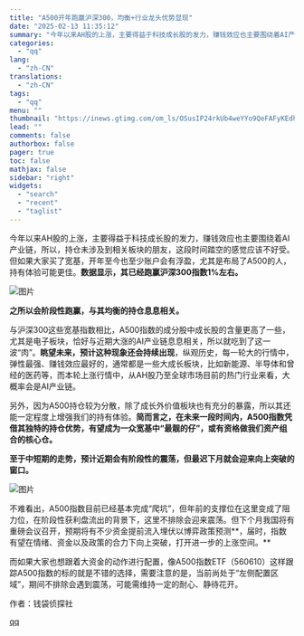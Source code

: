 ```yaml
---
title: "A500开年跑赢沪深300，均衡+行业龙头优势显现"
date: "2025-02-13 11:35:12"
summary: "今年以来AH股的上涨，主要得益于科技成长股的发力，赚钱效应也主要围绕着AI产业链，所以，持仓未涉及到..."
categories:
  - "qq"
lang:
  - "zh-CN"
translations:
  - "zh-CN"
tags:
  - "qq"
menu: ""
thumbnail: "https://inews.gtimg.com/om_ls/OSusIP24rkUb4weYYo9QeFAFyKEdhaOnJJmeSFfMyiWt4AA_640360/0"
lead: ""
comments: false
authorbox: false
pager: true
toc: false
mathjax: false
sidebar: "right"
widgets:
  - "search"
  - "recent"
  - "taglist"
---
```


今年以来AH股的上涨，主要得益于科技成长股的发力，赚钱效应也主要围绕着AI产业链，所以，持仓未涉及到相关板块的朋友，这段时间踏空的感觉应该不好受。但如果大家买了宽基，开年至今也至少账户会有浮盈，尤其是布局了A500的人，持有体验可能更佳。**数据显示，其已经****跑赢沪深****300指数1%左右。**

![图片](https://inews.gtimg.com/om_bt/OdgWx7NHSKPuR60EGMbLKnrq6qzlEuvV4WjJCT81TRXlQAA/641)

**之所以会阶段性跑赢，与其均衡的持仓息息相关。**

与沪深300这些宽基指数相比，A500指数的成分股中成长股的含量更高了一些，尤其是电子板块，恰好与近期大涨的AI产业链息息相关，所以就吃到了这一波“肉”。**眺望未来，预计这种现象还会持续出现**，纵观历史，每一轮大的行情中，弹性最强、赚钱效应最好的，通常都是一些大成长板块，比如新能源、半导体和曾经的医药等，而本轮上涨行情中，从AH股乃至全球市场目前的热门行业来看，大概率会是AI产业链。

另外，因为A500持仓较为分散，除了成长外价值板块也有充分的暴露，所以其还能一定程度上增强我们的持有体验。**简而言之，在未来一段时间内，A500指数凭借其独特的持仓优势，有望成为****一众宽基****中“****最****靓的仔”，或有资格做我们资产组合的核心仓。**

**至于中短期的走势，预计近期会有阶段性的震荡，但最迟下月就会迎来向上突破的窗口。**

![图片](https://inews.gtimg.com/om_bt/O2kw00WrRhGIiQW0bTlQ1P-K2SoLYly8xV50nHI8A3M2gAA/641)

不难看出，A500指数目前已经基本完成“爬坑”，但年前的支撑位在这里变成了阻力位，在阶段性获利盘流出的背景下，这里不排除会迎来震荡。但下个月我国将有重磅会议召开，预期将有不少资金提前流入埋伏以博弈政策预测**，届时，指数有望在情绪、资金以及政策的合力下向上突破，打开进一步的上涨空间。**

而如果大家也想跟着大资金的动作进行配置，像A500指数ETF（560610）这样跟踪A500指数的标的就是不错的选择，需要注意的是，当前尚处于“左侧配置区域”，期间不排除会遇到震荡，可能需维持一定的耐心、静待花开。

作者：钱袋侦探社

[qq](https://new.qq.com/rain/a/20250213A03FVY00)
